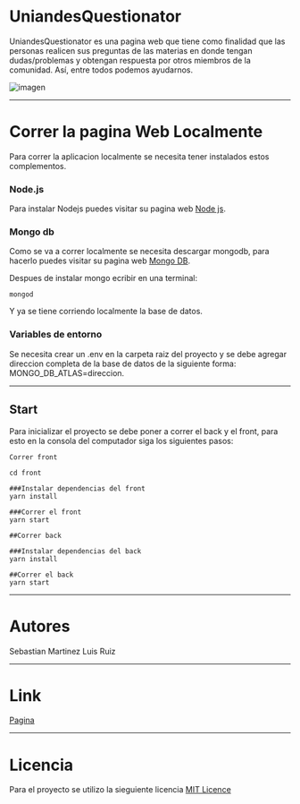 # UniandesQuestionator

UniandesQuestionator es una pagina web que tiene como finalidad que las personas realicen sus preguntas de las materias en donde tengan dudas/problemas y obtengan respuesta por otros miembros de la comunidad. Así, entre todos podemos ayudarnos.

![imagen](https://raw.githubusercontent.com/larruibo/uniandesQuestionator/master/screen.png)

------------------------------------------------------------------------------
# Correr la pagina Web Localmente
Para correr la aplicacion localmente se necesita tener instalados estos complementos.

### Node.js
Para instalar Nodejs puedes visitar su pagina web [Node js](https://nodejs.org/es/download/).

### Mongo db
Como se va a correr localmente se necesita descargar mongodb, para hacerlo puedes visitar su pagina web [Mongo DB](https://www.mongodb.com/download-center/community).

Despues de instalar mongo ecribir en una terminal:

```
mongod
```
Y ya se tiene corriendo localmente la base de datos.


### Variables de entorno
Se necesita crear un .env en la carpeta raiz del proyecto y se debe agregar direccion completa de la base de datos de la siguiente forma: MONGO_DB_ATLAS=direccion.

--------------------------------------------------------------------------------------------------
## Start
Para inicializar el proyecto se debe poner a correr el back y el front, para esto en la consola del computador siga los siguientes pasos:
```
Correr front

cd front

###Instalar dependencias del front
yarn install

###Correr el front
yarn start

##Correr back

###Instalar dependencias del back
yarn install

##Correr el back
yarn start
```

--------------------------------------------------------

# Autores
Sebastian Martinez
Luis Ruiz

--------------------------------------------------------------
# Link
[Pagina](https://preguntandes.herokuapp.com/)

-----------------------------------------------------------
# Licencia
Para el proyecto se utilizo la sieguiente licencia [MIT Licence](https://raw.githubusercontent.com/larruibo/uniandesQuestionator/master/LICENSE)
